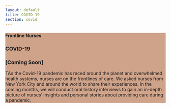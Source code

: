 ```yaml
---
layout: default
title: COVID-19
section: covid
---
```


<section class="Card h-a mh-100-md relative flex flex-column Card--blue" style="background-color:#CFA38A">
  <div class="flex flex-auto flex-column flex-row-lg relative Card__inner w-100 pa3">
      <div class="Card__title relative absolute-md ma3-md">
        <h4 class="body-header-sub">Frontline Nurses</h4>
        <h3 class="body-header dib">COVID-19</h3>
      </div>
      <div class="flex items-start items-end-md h-a h-50-md h-a-lg w-100 w-50-lg mt6 mt0-md">
          <div class="Card__description mr3 rich-text">
            <h3>[Coming Soon]</h3>
            <p>TAs the Covid-19 pandemic has raced around the planet and overwhelmed health systems, nurses are on the frontlines of care. We asked nurses from New York City and around the world to share their experiences. In the coming months, we will conduct oral history interviews to gain an in-depth picture of nurses’ insights and personal stories about providing care during a pandemic.</p>
          </div>
      </div>
  </div>
</section>



